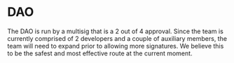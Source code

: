 # DAO

The DAO is run by a multisig that is a 2 out of 4 approval. Since the team is currently comprised of 2 developers and a couple of auxiliary members, the team will need to expand prior to allowing more signatures. We believe this to be the safest and most effective route at the current moment.

